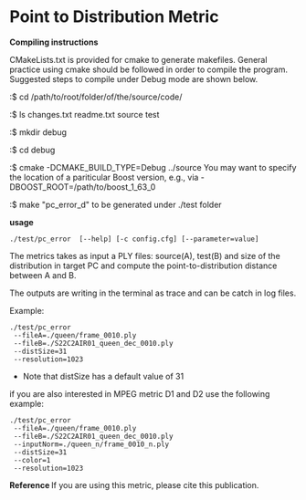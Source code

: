 # Point to Distribution Metric

<b>Compiling instructions</b>

   CMakeLists.txt is provided for cmake to generate makefiles. General
   practice using cmake should be followed in order to compile the
   program. Suggested steps to compile under Debug mode are shown below.

   :$ cd /path/to/root/folder/of/the/source/code/

   :$ ls
   changes.txt  readme.txt  source  test

   :$ mkdir debug

   :$ cd debug

   :$ cmake -DCMAKE_BUILD_TYPE=Debug ../source
   You may want to specify the location of a pariticular Boost version,
   e.g., via -DBOOST_ROOT=/path/to/boost_1_63_0

   :$ make
   "pc_error_d" to be generated under ./test folder

<b> usage </b>

```console
./test/pc_error  [--help] [-c config.cfg] [--parameter=value]
```

The metrics takes as input a PLY files: source(A), test(B) and size of the distribution in target PC 
and compute the point-to-distribution distance between A and B.

The outputs are writing in the terminal as trace and can be catch in log files. 

Example:

```console
./test/pc_error 
 --fileA=./queen/frame_0010.ply 
 --fileB=./S22C2AIR01_queen_dec_0010.ply 
 --distSize=31
 --resolution=1023
 ```
 
* Note that distSize has a default value of 31

if you are also interested in MPEG metric D1 and D2 use the following example:
```console
./test/pc_error 
 --fileA=./queen/frame_0010.ply 
 --fileB=./S22C2AIR01_queen_dec_0010.ply 
 --inputNorm=./queen_n/frame_0010_n.ply
 --distSize=31 
 --color=1 
 --resolution=1023
 ```

<b> Reference </b>
   If you are using this metric, please cite this publication.
